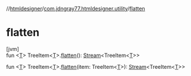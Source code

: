 //[htmldesigner](../../index.md)/[com.jdngray77.htmldesigner.utility](index.md)/[flatten](flatten.md)

# flatten

[jvm]\
fun &lt;[T](flatten.md)&gt; TreeItem&lt;[T](flatten.md)&gt;.[flatten](flatten.md)(): [Stream](https://docs.oracle.com/javase/8/docs/api/java/util/stream/Stream.html)&lt;TreeItem&lt;[T](flatten.md)&gt;&gt;

fun &lt;[T](flatten.md)&gt; TreeItem&lt;[T](flatten.md)&gt;.[flatten](flatten.md)(item: TreeItem&lt;[T](flatten.md)&gt;): [Stream](https://docs.oracle.com/javase/8/docs/api/java/util/stream/Stream.html)&lt;TreeItem&lt;[T](flatten.md)&gt;&gt;
